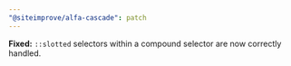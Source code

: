 ```yaml
---
"@siteimprove/alfa-cascade": patch
---
```


**Fixed:** `::slotted` selectors within a compound selector are now correctly handled.
